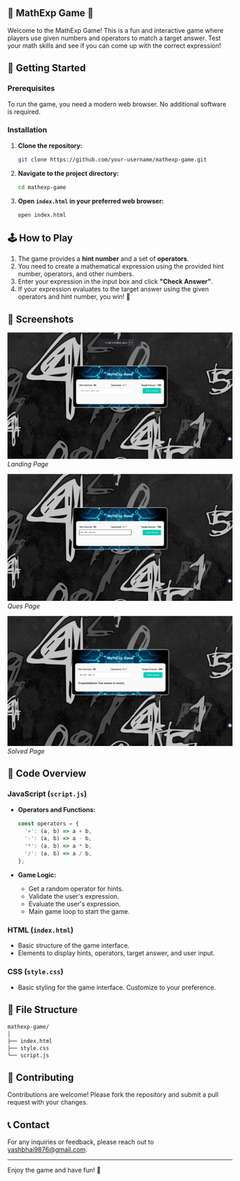 ## 🎉 MathExp Game 🎉

Welcome to the MathExp Game! This is a fun and interactive game where players use given numbers and operators to match a target answer. Test your math skills and see if you can come up with the correct expression!

## 🚀 Getting Started

### Prerequisites

To run the game, you need a modern web browser. No additional software is required.

### Installation

1. **Clone the repository:**
   ```bash
   git clone https://github.com/your-username/mathexp-game.git
   ```

2. **Navigate to the project directory:**
   ```bash
   cd mathexp-game
   ```

3. **Open `index.html` in your preferred web browser:**
   ```bash
   open index.html
   ```

## 🕹️ How to Play

1. The game provides a **hint number** and a set of **operators**.
2. You need to create a mathematical expression using the provided hint number, operators, and other numbers.
3. Enter your expression in the input box and click **"Check Answer"**.
4. If your expression evaluates to the target answer using the given operators and hint number, you win! 🎉

## 📸 Screenshots

![Landing Page](mainpage.png)
*Landing Page*

![Ques Page](ques.png)
*Ques Page*

![Solved Page](solved.png)
*Solved Page*


## 📄 Code Overview

### JavaScript (`script.js`)

- **Operators and Functions:**
  ```javascript
  const operators = {
    '+': (a, b) => a + b,
    '-': (a, b) => a - b,
    '*': (a, b) => a * b,
    '/': (a, b) => a / b,
  };
  ```

- **Game Logic:**
  - Get a random operator for hints.
  - Validate the user's expression.
  - Evaluate the user's expression.
  - Main game loop to start the game.

### HTML (`index.html`)

- Basic structure of the game interface.
- Elements to display hints, operators, target answer, and user input.

### CSS (`style.css`)

- Basic styling for the game interface. Customize to your preference.

## 📂 File Structure

```
mathexp-game/
│
├── index.html
├── style.css
└── script.js
```

## 🤝 Contributing

Contributions are welcome! Please fork the repository and submit a pull request with your changes.


## 📞 Contact

For any inquiries or feedback, please reach out to [yashbhai9876@gmail.com](mailto:yashbhai9876@gmail.com).

---

Enjoy the game and have fun! 🎉
